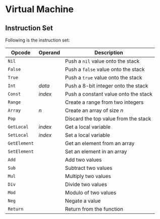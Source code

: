
# Virtual Machine

## Instruction Set

Following is the instruction set:

| Opcode       | Operand | Description                          |
| ------------ | ------- | ------------------------------------ |
| `Nil`        |         | Push a `nil` value onto the stack    |
| `False`      |         | Push a `false` value onto the stack  |
| `True`       |         | Push a `true` value onto the stack   |
| `Int`        | _data_  | Push a 8-bit integer onto the stack  |
| `Const`      | _index_ | Push a constant value onto the stack |
| `Range`      |         | Create a range from two integers     |
| `Array`      | _n_     | Create an array of size _n_          |
| `Pop`        |         | Discard the top value from the stack |
| `GetLocal`   | _index_ | Get a local variable                 |
| `SetLocal`   | _index_ | Set a local variable                 |
| `GetElement` |         | Get an element from an array         |
| `SetElement` |         | Set an element in an array           |
| `Add`        |         | Add two values                       |
| `Sub`        |         | Subtract two values                  |
| `Mul`        |         | Multiply two values                  |
| `Div`        |         | Divide two values                    |
| `Mod`        |         | Modulo of two values                 |
| `Neg`        |         | Negate a value                       |
| `Return`     |         | Return from the function             |

